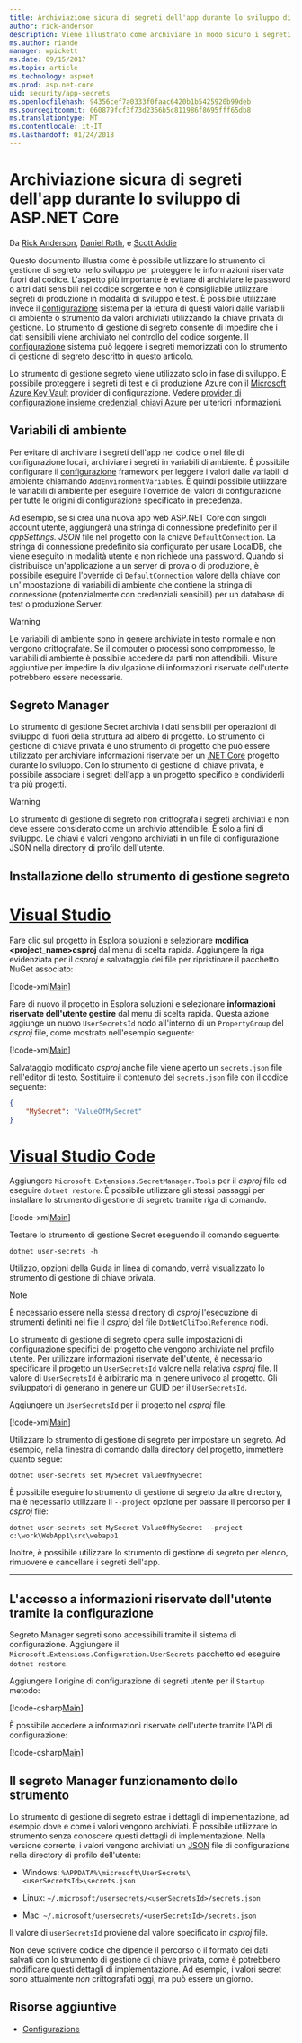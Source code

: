 ```yaml
---
title: Archiviazione sicura di segreti dell'app durante lo sviluppo di ASP.NET Core
author: rick-anderson
description: Viene illustrato come archiviare in modo sicuro i segreti durante lo sviluppo
ms.author: riande
manager: wpickett
ms.date: 09/15/2017
ms.topic: article
ms.technology: aspnet
ms.prod: asp.net-core
uid: security/app-secrets
ms.openlocfilehash: 94356cef7a0333f0faac6420b1b5425920b99deb
ms.sourcegitcommit: 060879fcf3f73d2366b5c811986f8695fff65db8
ms.translationtype: MT
ms.contentlocale: it-IT
ms.lasthandoff: 01/24/2018
---
```

# <a name="safe-storage-of-app-secrets-during-development-in-aspnet-core"></a>Archiviazione sicura di segreti dell'app durante lo sviluppo di ASP.NET Core

Da [Rick Anderson](https://twitter.com/RickAndMSFT), [Daniel Roth](https://github.com/danroth27), e [Scott Addie](https://scottaddie.com) 

Questo documento illustra come è possibile utilizzare lo strumento di gestione di segreto nello sviluppo per proteggere le informazioni riservate fuori dal codice. L'aspetto più importante è evitare di archiviare le password o altri dati sensibili nel codice sorgente e non è consigliabile utilizzare i segreti di produzione in modalità di sviluppo e test. È possibile utilizzare invece il [configurazione](xref:fundamentals/configuration/index) sistema per la lettura di questi valori dalle variabili di ambiente o strumento da valori archiviati utilizzando la chiave privata di gestione. Lo strumento di gestione di segreto consente di impedire che i dati sensibili viene archiviato nel controllo del codice sorgente. Il [configurazione](xref:fundamentals/configuration/index) sistema può leggere i segreti memorizzati con lo strumento di gestione di segreto descritto in questo articolo.

Lo strumento di gestione segreto viene utilizzato solo in fase di sviluppo. È possibile proteggere i segreti di test e di produzione Azure con il [Microsoft Azure Key Vault](https://azure.microsoft.com/services/key-vault/) provider di configurazione. Vedere [provider di configurazione insieme credenziali chiavi Azure](https://docs.microsoft.com/aspnet/core/security/key-vault-configuration) per ulteriori informazioni.

## <a name="environment-variables"></a>Variabili di ambiente

Per evitare di archiviare i segreti dell'app nel codice o nel file di configurazione locali, archiviare i segreti in variabili di ambiente. È possibile configurare il [configurazione](xref:fundamentals/configuration/index) framework per leggere i valori dalle variabili di ambiente chiamando `AddEnvironmentVariables`. È quindi possibile utilizzare le variabili di ambiente per eseguire l'override dei valori di configurazione per tutte le origini di configurazione specificato in precedenza.

Ad esempio, se si crea una nuova app web ASP.NET Core con singoli account utente, aggiungerà una stringa di connessione predefinito per il *appSettings. JSON* file nel progetto con la chiave `DefaultConnection`. La stringa di connessione predefinito sia configurato per usare LocalDB, che viene eseguito in modalità utente e non richiede una password. Quando si distribuisce un'applicazione a un server di prova o di produzione, è possibile eseguire l'override di `DefaultConnection` valore della chiave con un'impostazione di variabili di ambiente che contiene la stringa di connessione (potenzialmente con credenziali sensibili) per un database di test o produzione Server.

>[!WARNING]
> Le variabili di ambiente sono in genere archiviate in testo normale e non vengono crittografate. Se il computer o processi sono compromesso, le variabili di ambiente è possibile accedere da parti non attendibili. Misure aggiuntive per impedire la divulgazione di informazioni riservate dell'utente potrebbero essere necessarie.

## <a name="secret-manager"></a>Segreto Manager

Lo strumento di gestione Secret archivia i dati sensibili per operazioni di sviluppo di fuori della struttura ad albero di progetto. Lo strumento di gestione di chiave privata è uno strumento di progetto che può essere utilizzato per archiviare informazioni riservate per un [.NET Core](https://www.microsoft.com/net/core) progetto durante lo sviluppo. Con lo strumento di gestione di chiave privata, è possibile associare i segreti dell'app a un progetto specifico e condividerli tra più progetti.

>[!WARNING]
> Lo strumento di gestione di segreto non crittografa i segreti archiviati e non deve essere considerato come un archivio attendibile. È solo a fini di sviluppo. Le chiavi e valori vengono archiviati in un file di configurazione JSON nella directory di profilo dell'utente.

## <a name="installing-the-secret-manager-tool"></a>Installazione dello strumento di gestione segreto

# <a name="visual-studiotabvisual-studio"></a>[Visual Studio](#tab/visual-studio)

Fare clic sul progetto in Esplora soluzioni e selezionare **modifica \<project_name\>csproj** dal menu di scelta rapida. Aggiungere la riga evidenziata per il *csproj* e salvataggio dei file per ripristinare il pacchetto NuGet associato:

[!code-xml[Main](app-secrets/sample/UserSecrets/UserSecrets-before.csproj?highlight=10)]

Fare di nuovo il progetto in Esplora soluzioni e selezionare **informazioni riservate dell'utente gestire** dal menu di scelta rapida. Questa azione aggiunge un nuovo `UserSecretsId` nodo all'interno di un `PropertyGroup` del *csproj* file, come mostrato nell'esempio seguente:

[!code-xml[Main](app-secrets/sample/UserSecrets/UserSecrets-after.csproj?highlight=4)]

Salvataggio modificato *csproj* anche file viene aperto un `secrets.json` file nell'editor di testo. Sostituire il contenuto del `secrets.json` file con il codice seguente:

```json
{
    "MySecret": "ValueOfMySecret"
}
```

# <a name="visual-studio-codetabvisual-studio-code"></a>[Visual Studio Code](#tab/visual-studio-code)

Aggiungere `Microsoft.Extensions.SecretManager.Tools` per il *csproj* file ed eseguire `dotnet restore`. È possibile utilizzare gli stessi passaggi per installare lo strumento di gestione di segreto tramite riga di comando.

[!code-xml[Main](app-secrets/sample/UserSecrets/UserSecrets-before.csproj?highlight=10)]

Testare lo strumento di gestione Secret eseguendo il comando seguente:

```console
dotnet user-secrets -h
```

Utilizzo, opzioni della Guida in linea di comando, verrà visualizzato lo strumento di gestione di chiave privata.

> [!NOTE]
> È necessario essere nella stessa directory di *csproj* l'esecuzione di strumenti definiti nel file il *csproj* del file `DotNetCliToolReference` nodi.

Lo strumento di gestione di segreto opera sulle impostazioni di configurazione specifici del progetto che vengono archiviate nel profilo utente. Per utilizzare informazioni riservate dell'utente, è necessario specificare il progetto un `UserSecretsId` valore nella relativa *csproj* file. Il valore di `UserSecretsId` è arbitrario ma in genere univoco al progetto. Gli sviluppatori di generano in genere un GUID per il `UserSecretsId`.

Aggiungere un `UserSecretsId` per il progetto nel *csproj* file:

[!code-xml[Main](app-secrets/sample/UserSecrets/UserSecrets-after.csproj?highlight=4)]

Utilizzare lo strumento di gestione di segreto per impostare un segreto. Ad esempio, nella finestra di comando dalla directory del progetto, immettere quanto segue:

```console
dotnet user-secrets set MySecret ValueOfMySecret
```

È possibile eseguire lo strumento di gestione di segreto da altre directory, ma è necessario utilizzare il `--project` opzione per passare il percorso per il *csproj* file:
 
```console
dotnet user-secrets set MySecret ValueOfMySecret --project c:\work\WebApp1\src\webapp1
```

Inoltre, è possibile utilizzare lo strumento di gestione di segreto per elenco, rimuovere e cancellare i segreti dell'app.

-----

## <a name="accessing-user-secrets-via-configuration"></a>L'accesso a informazioni riservate dell'utente tramite la configurazione

Segreto Manager segreti sono accessibili tramite il sistema di configurazione. Aggiungere il `Microsoft.Extensions.Configuration.UserSecrets` pacchetto ed eseguire `dotnet restore`.

Aggiungere l'origine di configurazione di segreti utente per il `Startup` metodo:

[!code-csharp[Main](app-secrets/sample/UserSecrets/Startup.cs?highlight=16-19)]

È possibile accedere a informazioni riservate dell'utente tramite l'API di configurazione:

[!code-csharp[Main](app-secrets/sample/UserSecrets/Startup.cs?highlight=26-29)]

## <a name="how-the-secret-manager-tool-works"></a>Il segreto Manager funzionamento dello strumento

Lo strumento di gestione di segreto estrae i dettagli di implementazione, ad esempio dove e come i valori vengono archiviati. È possibile utilizzare lo strumento senza conoscere questi dettagli di implementazione. Nella versione corrente, i valori vengono archiviati un [JSON](http://json.org/) file di configurazione nella directory di profilo dell'utente:

* Windows: `%APPDATA%\microsoft\UserSecrets\<userSecretsId>\secrets.json`

* Linux: `~/.microsoft/usersecrets/<userSecretsId>/secrets.json`

* Mac: `~/.microsoft/usersecrets/<userSecretsId>/secrets.json`

Il valore di `userSecretsId` proviene dal valore specificato in *csproj* file.

Non deve scrivere codice che dipende il percorso o il formato dei dati salvati con lo strumento di gestione di chiave privata, come è potrebbero modificare questi dettagli di implementazione. Ad esempio, i valori secret sono attualmente *non* crittografati oggi, ma può essere un giorno.

## <a name="additional-resources"></a>Risorse aggiuntive

* [Configurazione](xref:fundamentals/configuration/index)

